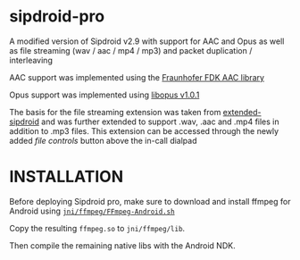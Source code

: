 sipdroid-pro
============

A modified version of Sipdroid v2.9 with support for AAC and Opus as well as file streaming (wav / aac / mp4 / mp3) and packet duplication / interleaving

AAC support was implemented using the [Fraunhofer FDK AAC library](http://www.iis.fraunhofer.de/en/bf/amm/implementierungen/fdkaaccodec.html)

Opus support was implemented using [libopus v1.0.1](http://www.opus-codec.org)

The basis for the file streaming extension was taken from [extended-sipdroid](https://github.com/codevise/extended-sipdroid) and was further extended to support .wav, .aac and .mp4 files in addition to .mp3 files.
This extension can be accessed through the newly added _file controls_ button above the in-call dialpad

INSTALLATION
============

Before deploying Sipdroid pro, make sure to download and install ffmpeg for Android using [`jni/ffmpeg/FFmpeg-Android.sh`](https://github.com/juho0006/sipdroid-pro/blob/master/jni/ffmpeg/FFmpeg-Android.sh) 

Copy the resulting `ffmpeg.so` to `jni/ffmpeg/lib`.

Then compile the remaining native libs with the Android NDK.
